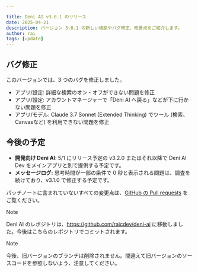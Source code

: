 ```yaml
---

title: Deni AI v3.0.1 のリリース
date: 2025-04-21
description: バージョン 3.0.1 の新しい機能やバグ修正、改善点をご紹介します。
author: rai
tags: [update]
---
```


## バグ修正

このバージョンでは、3 つのバグを修正しました。

- アプリ/設定: 詳細な検索のオン・オフができない問題を修正
- アプリ/設定: アカウントマネージャーで「Deni AI へ戻る」などが下に行かない問題を修正
- アプリ/モデル: Claude 3.7 Sonnet (Extended Thinking) でツール (検索、Canvasなど) を利用できない問題を修正

## 今後の予定

- **開発向け Deni AI**: 5/1 にリリース予定の v3.2.0 またはそれ以降で Deni AI Dev をメインアプリと別で提供する予定です。
- **メッセージログ:** 思考時間が一部の条件で 0 秒と表示される問題は、調査を続けており、v3.1.0 で修正する予定です。

パッチノートに含まれていないすべての変更点は、[GitHub の Pull requests](https://github.com/raicdev/deni-ai/pull/30) をご覧ください。

> [!NOTE]
> Deni AI のレポジトリは、https://github.com/raicdev/deni-ai に移動しました。今後はこちらのレポジトリでコミットされます。

> [!NOTE]
> 今後、旧バージョンのブランチは削除されません。間違えて旧バージョンのソースコードを参照しないよう、注意してください。
